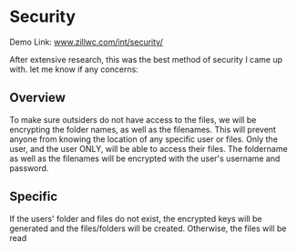 Security
============

Demo Link: www.zillwc.com/int/security/

After extensive research, this was the best method of security I came up with. let me know if any concerns:

Overview
---------
To make sure outsiders do not have access to the files, we will be encrypting the folder names, as well as the filenames.
This will prevent anyone from knowing the location of any specific user or files. Only the user, and the user ONLY, will be able to access their files.
The foldername as well as the filenames will be encrypted with the user's username and password.


Specific
----------

If the users' folder and files do not exist, the encrypted keys will be generated and the files/folders will be created. Otherwise, the files will be read
